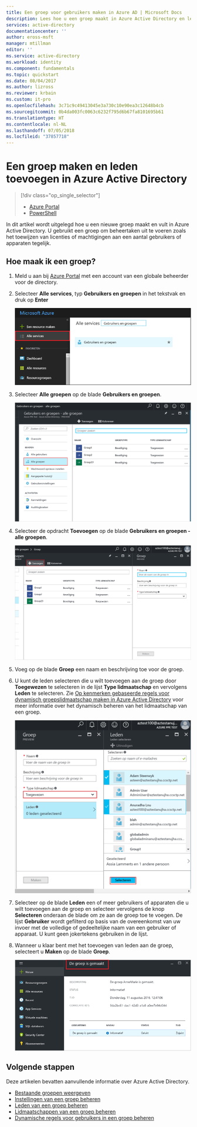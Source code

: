 ```yaml
---
title: Een groep voor gebruikers maken in Azure AD | Microsoft Docs
description: Lees hoe u een groep maakt in Azure Active Directory en leden toevoegt aan de groep
services: active-directory
documentationcenter: ''
author: eross-msft
manager: mtillman
editor: ''
ms.service: active-directory
ms.workload: identity
ms.component: fundamentals
ms.topic: quickstart
ms.date: 08/04/2017
ms.author: lizross
ms.reviewer: krbain
ms.custom: it-pro
ms.openlocfilehash: 3c71c9c49413045e3a730c10e90ea3c12648b4cb
ms.sourcegitcommit: 0b4da003fc0063c6232f795d6b67fa8101695b61
ms.translationtype: HT
ms.contentlocale: nl-NL
ms.lasthandoff: 07/05/2018
ms.locfileid: "37857718"
---
```

# <a name="create-a-group-and-add-members-in-azure-active-directory"></a>Een groep maken en leden toevoegen in Azure Active Directory
> [!div class="op_single_selector"]
> * [Azure Portal](active-directory-groups-create-azure-portal.md)
> * [PowerShell](../users-groups-roles/groups-settings-v2-cmdlets.md)

In dit artikel wordt uitgelegd hoe u een nieuwe groep maakt en vult in Azure Active Directory. U gebruikt een groep om beheertaken uit te voeren zoals het toewijzen van licenties of machtigingen aan een aantal gebruikers of apparaten tegelijk.

## <a name="how-do-i-create-a-group"></a>Hoe maak ik een groep?
1. Meld u aan bij [Azure Portal](https://portal.azure.com) met een account van een globale beheerder voor de directory.
2. Selecteer **Alle services**, typ **Gebruikers en groepen** in het tekstvak en druk op **Enter**

   ![Gebruikersbeheer openen](./media/active-directory-groups-create-azure-portal/search-user-management.png)
3. Selecteer **Alle groepen** op de blade **Gebruikers en groepen**.

   ![De blade Groepen openen](./media/active-directory-groups-create-azure-portal/view-groups-blade.png)
4. Selecteer de opdracht **Toevoegen** op de blade **Gebruikers en groepen - alle groepen**.

   ![De opdracht Toevoegen selecteren](./media/active-directory-groups-create-azure-portal/add-group-command.png)
5. Voeg op de blade **Groep** een naam en beschrijving toe voor de groep.
6. U kunt de leden selecteren die u wilt toevoegen aan de groep door **Toegewezen** te selecteren in de lijst **Type lidmaatschap** en vervolgens **Leden** te selecteren. Zie [Op kenmerken gebaseerde regels voor dynamisch groepslidmaatschap maken in Azure Active Directory](../users-groups-roles/groups-dynamic-membership.md) voor meer informatie over het dynamisch beheren van het lidmaatschap van een groep.

   ![Leden selecteren om toe te voegen](./media/active-directory-groups-create-azure-portal/select-members.png)
7. Selecteer op de blade **Leden** een of meer gebruikers of apparaten die u wilt toevoegen aan de groep en selecteer vervolgens de knop **Selecteren** onderaan de blade om ze aan de groep toe te voegen. De lijst **Gebruiker** wordt gefilterd op basis van de overeenkomst van uw invoer met de volledige of gedeeltelijke naam van een gebruiker of apparaat. U kunt geen jokertekens gebruiken in de lijst.
8. Wanneer u klaar bent met het toevoegen van leden aan de groep, selecteert u **Maken** op de blade **Groep**.    

   ![Bevestiging van maken van groep](./media/active-directory-groups-create-azure-portal/create-group-confirmation.png)


## <a name="next-steps"></a>Volgende stappen
Deze artikelen bevatten aanvullende informatie over Azure Active Directory.

* [Bestaande groepen weergeven](active-directory-groups-view-azure-portal.md)
* [Instellingen van een groep beheren](active-directory-groups-settings-azure-portal.md)
* [Leden van een groep beheren](active-directory-groups-members-azure-portal.md)
* [Lidmaatschappen van een groep beheren](active-directory-groups-membership-azure-portal.md)
* [Dynamische regels voor gebruikers in een groep beheren](../users-groups-roles/groups-dynamic-membership.md)
